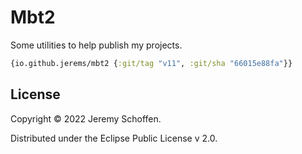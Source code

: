 

# Mbt2

Some utilities to help publish my projects.

```clojure
{io.github.jerems/mbt2 {:git/tag "v11", :git/sha "66015e88fa"}}
```



## License

Copyright © 2022 Jeremy Schoffen.

Distributed under the Eclipse Public License v 2.0.
